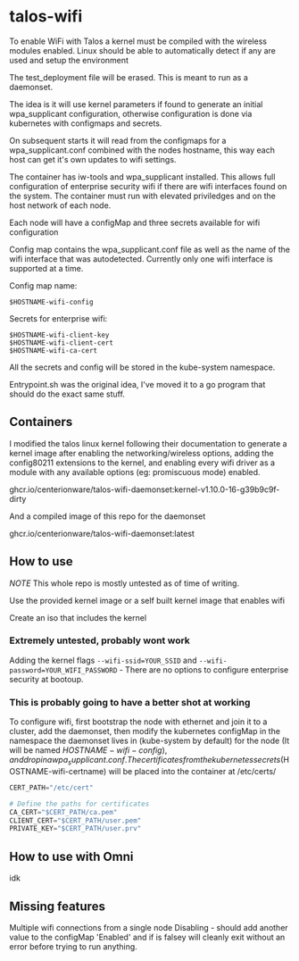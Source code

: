 # talos-wifi

To enable WiFi with Talos a kernel must be compiled with the wireless modules enabled. Linux should be able to automatically detect if any are used and setup the environment

The test_deployment file will be erased. This is meant to run as a daemonset.

The idea is it will use kernel parameters if found to generate an initial wpa_supplicant configuration, otherwise configuration is done via kubernetes with configmaps and secrets. 

On subsequent starts it will read from the configmaps for a wpa_supplicant.conf combined with the nodes hostname, this way each host can get it's own updates to wifi settings.

The container has iw-tools and wpa_supplicant installed. This allows full configuration of enterprise security wifi if there are wifi interfaces found on the system.
The container must run with elevated priviledges and on the host network of each node.

Each node will have a configMap and three secrets available for wifi configuration

Config map contains the wpa_supplicant.conf file as well as the name of the wifi interface that was autodetected. Currently only one wifi interface is supported at a time.

Config map name:
```
$HOSTNAME-wifi-config
```

Secrets for enterprise wifi: 
```
$HOSTNAME-wifi-client-key
$HOSTNAME-wifi-client-cert
$HOSTNAME-wifi-ca-cert
```

All the secrets and config will be stored in the kube-system namespace.

Entrypoint.sh was the original idea, I've moved it to a go program that should do the exact same stuff.

## Containers
I modified the talos linux kernel following their documentation to generate a kernel image after enabling the networking/wireless options, adding the config80211 extensions to the kernel, and enabling every wifi driver as a module with any available options (eg: promiscuous mode) enabled.

ghcr.io/centerionware/talos-wifi-daemonset:kernel-v1.10.0-16-g39b9c9f-dirty

And a compiled image of this repo for the daemonset

ghcr.io/centerionware/talos-wifi-daemonset:latest

## How to use
 *NOTE* This whole repo is mostly untested as of time of writing.

Use the provided kernel image or a self built kernel image that enables wifi


Create an iso that includes the kernel

### Extremely untested, probably wont work
Adding the kernel flags `--wifi-ssid=YOUR_SSID` and `--wifi-password=YOUR_WIFI_PASSWORD` - There are no options to configure enterprise security at bootoup. 

### This is probably going to have a better shot at working
To configure wifi, first bootstrap the node with ethernet and join it to a cluster, add the daemonset, then modify the kubernetes configMap in the namespace the daemonset lives in (kube-system by default) for the node (It will be named $HOSTNAME-wifi-config), and drop in a wpa_supplicant.conf. The certificates from the kubernetes secrets ($HOSTNAME-wifi-certname) will be placed into the container at /etc/certs/

```s
CERT_PATH="/etc/cert"

# Define the paths for certificates
CA_CERT="$CERT_PATH/ca.pem"
CLIENT_CERT="$CERT_PATH/user.pem"
PRIVATE_KEY="$CERT_PATH/user.prv"
```


## How to use with Omni

idk

## Missing features

Multiple wifi connections from a single node
Disabling - should add another value to the configMap 'Enabled' and if is falsey will cleanly exit without an error before trying to run anything.


